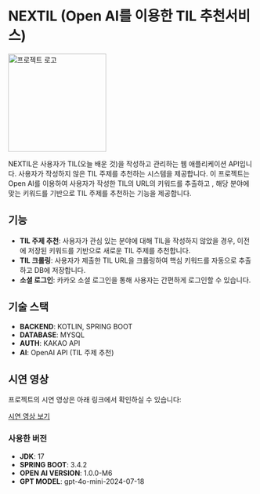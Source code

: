 # NEXTIL (Open AI를 이용한 TIL 추천서비스)
<img src="https://raw.githubusercontent.com/kotlin2024/NEXTIL/master/DALL%C2%B7E%202025-02-17%2015.02.37%20-%20A%20modern%20and%20sleek%20logo%20for%20'NEXTIL'.%20The%20logo%20should%20feature%20a%20futuristic%20and%20minimalistic%20design%2C%20incorporating%20elements%20that%20symbolize%20technology%2C%20.webp" alt="프로젝트 로고" width="200"/>

NEXTIL은 사용자가 TIL(오늘 배운 것)을 작성하고 관리하는 웹 애플리케이션 API입니다. 사용자가 작성하지 않은 TIL 주제를 추천하는 시스템을 제공합니다. 이 프로젝트는 Open AI를 이용하여 사용자가 작성한 TIL의 URL의 키워드를 추출하고 , 해당 분야에 맞는 키워드를 기반으로 TIL 주제를 추천하는 기능을 제공합니다.

## 기능

- **TIL 주제 추천**: 사용자가 관심 있는 분야에 대해 TIL을 작성하지 않았을 경우, 이전에 저장된 키워드를 기반으로 새로운 TIL 주제를 추천합니다.
- **TIL 크롤링**: 사용자가 제출한 TIL URL을 크롤링하여 핵심 키워드를 자동으로 추출하고 DB에 저장합니다.
- **소셜 로그인**: 카카오 소셜 로그인을 통해 사용자는 간편하게 로그인할 수 있습니다.


## 기술 스택

- **BACKEND**: KOTLIN, SPRING BOOT
- **DATABASE**: MYSQL
- **AUTH**: KAKAO API
- **AI**: OpenAI API (TIL 주제 추천)

## 시연 영상
프로젝트의 시연 영상은 아래 링크에서 확인하실 수 있습니다:

[시연 영상 보기](https://www.youtube.com/업로드예정)


### 사용한 버전

- **JDK**: 17
- **SPRING BOOT**: 3.4.2
- **OPEN AI VERSION**: 1.0.0-M6
- **GPT MODEL**: gpt-4o-mini-2024-07-18
